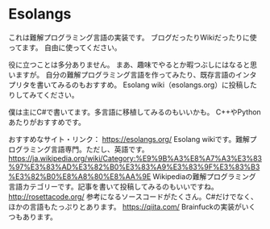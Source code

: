 # Esolangs
これは難解プログラミング言語の実装です。
ブログだったりWikiだったりに使ってます。
自由に使ってください。

役に立つことは多分ありません。
まあ、趣味でやるとか暇つぶしにはなると思いますが。
自分の難解プログラミング言語を作ってみたり、既存言語のインタプリタを書いてみるのもおすすめ。
Esolang wiki（esolangs.org）に投稿したりしてみてください。

僕は主にC#で書いてます。多言語に移植してみるのもいいかも。
C++やPythonあたりがおすすめです。

おすすめなサイト・リンク：
https://esolangs.org/
    Esolang wikiです。難解プログラミング言語専門。ただし、英語です。
https://ja.wikipedia.org/wiki/Category:%E9%9B%A3%E8%A7%A3%E3%83%97%E3%83%AD%E3%82%B0%E3%83%A9%E3%83%9F%E3%83%B3%E3%82%B0%E8%A8%80%E8%AA%9E
    Wikipediaの難解プログラミング言語カテゴリーです。記事を書いて投稿してみるのもいいですね。
http://rosettacode.org/
    参考になるソースコードがたくさん。C#だけでなく、ほかの言語もたっぷりとあります。
https://qiita.com/
    Brainfuckの実装がいくつもあります。

